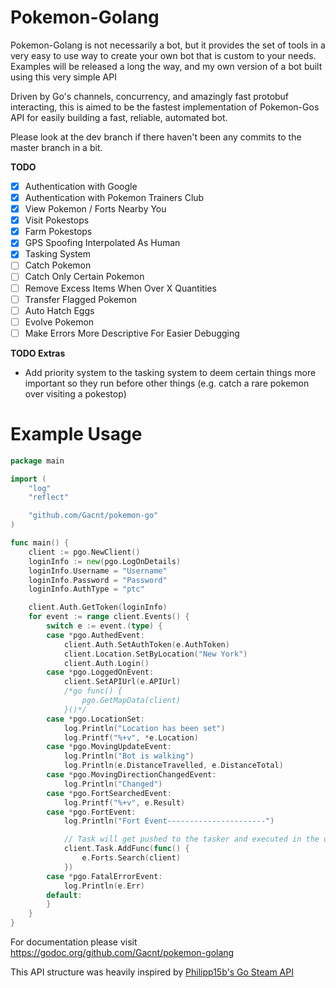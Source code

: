 # Pokemon-Golang
Pokemon-Golang is not necessarily a bot, but it provides the set of tools in a very easy to use way to create your own 
bot that is custom to your needs. Examples will be released a long the way, and my own version of a bot built using this 
very simple API

Driven by Go's channels, concurrency, and amazingly fast protobuf interacting, this is aimed to be the fastest 
implementation of Pokemon-Gos API for easily building a fast, reliable, automated bot.

Please look at the dev branch if there haven't been any commits to the master branch in a bit.

**TODO**

- [x] Authentication with Google
- [x] Authentication with Pokemon Trainers Club
- [x] View Pokemon / Forts Nearby You
- [x] Visit Pokestops
- [x] Farm Pokestops
- [x] GPS Spoofing Interpolated As Human
- [x] Tasking System
- [ ] Catch Pokemon
- [ ] Catch Only Certain Pokemon
- [ ] Remove Excess Items When Over X Quantities
- [ ] Transfer Flagged Pokemon
- [ ] Auto Hatch Eggs
- [ ] Evolve Pokemon
- [ ] Make Errors More Descriptive For Easier Debugging

**TODO Extras**

- Add priority system to the tasking system to deem certain things more important so they run before other things (e.g. catch a rare pokemon over visiting a pokestop)

# Example Usage


```go
package main

import (
	"log"
	"reflect"

	"github.com/Gacnt/pokemon-go"
)

func main() {
	client := pgo.NewClient()
	loginInfo := new(pgo.LogOnDetails)
	loginInfo.Username = "Username"
	loginInfo.Password = "Password"
	loginInfo.AuthType = "ptc"

	client.Auth.GetToken(loginInfo)
	for event := range client.Events() {
		switch e := event.(type) {
		case *pgo.AuthedEvent:
			client.Auth.SetAuthToken(e.AuthToken)
			client.Location.SetByLocation("New York")
			client.Auth.Login()
		case *pgo.LoggedOnEvent:
			client.SetAPIUrl(e.APIUrl)
			/*go func() {
				pgo.GetMapData(client)
			}()*/
		case *pgo.LocationSet:
			log.Println("Location has been set")
			log.Printf("%+v", *e.Location)
		case *pgo.MovingUpdateEvent:
			log.Println("Bot is walking")
			log.Println(e.DistanceTravelled, e.DistanceTotal)
		case *pgo.MovingDirectionChangedEvent:
			log.Println("Changed")
		case *pgo.FortSearchedEvent:
			log.Printf("%+v", e.Result)
		case *pgo.FortEvent:
			log.Println("Fort Event----------------------")

			// Task will get pushed to the tasker and executed in the order they are recieved
			client.Task.AddFunc(func() {
				e.Forts.Search(client)
			})
		case *pgo.FatalErrorEvent:
			log.Println(e.Err)
		default:
		}
	}
}
```

For documentation please visit https://godoc.org/github.com/Gacnt/pokemon-golang

This API structure was heavily inspired by [Philipp15b's Go Steam API](https://github.com/Philipp15b/go-steam)
